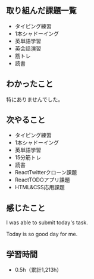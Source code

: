 ## 取り組んだ課題一覧
- タイピング練習
- 1本シャドーイング
- 英単語学習
- 英会話演習
- 筋トレ
- 読書
## わかったこと
特にありませんでした。
## 次やること
- タイピング練習
- 1本シャドーイング
- 英単語学習
- 15分筋トレ
- 読書
- ReactTwitterクローン課題
- ReactTODOアプリ課題
- HTML&CSS応用課題
## 感じたこと
I was able to submit today's task.

Today is so good day for me.

## 学習時間
- 0.5h（累計1,213h）
